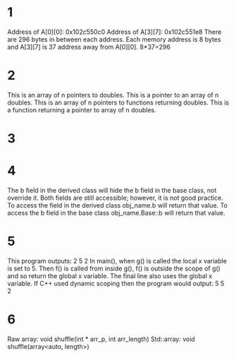 # 1
Address of A[0][0]: 0x102c550c0
Address of A[3][7]: 0x102c551e8
There are 296 bytes in between each address. Each memory address is 8 bytes and A[3][7] is 37 address away from A[0][0]. 8*37=296

# 2
This is an array of n pointers to doubles.
This is a pointer to an array of n doubles.
This is an array of n pointers to functions returning doubles.
This is a function returning a pointer to array of n doubles.


# 3


# 4
The b field in the derived class will hide the b field in the base class, not override it. Both fields are still accessible; however, it is not good practice. To access the field in the derived class obj_name.b will return that value. To access the b field in the base class obj_name.Base::b will return that value.


# 5
This program outputs:
2
5
2
In main(), when g() is called the local x variable is set to 5. Then f() is called from inside g(), f() is outside the scope of g() and so return the global x variable. The final line also uses the global x variable. If C++ used dynamic scoping then the program would output:
5
5
2


# 6
Raw array: void shuffle(int * arr_p, int arr_length)
Std::array: void shuffle(array<auto, length>)
